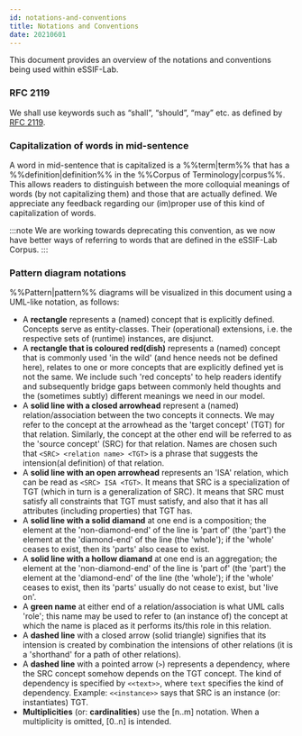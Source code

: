 ```yaml
---
id: notations-and-conventions
title: Notations and Conventions
date: 20210601
---
```


This document provides an overview of the notations and conventions being used within eSSIF-Lab.

### RFC 2119
We shall use keywords such as “shall”, “should”, “may” etc. as defined by [RFC 2119](https://www.ietf.org/rfc/rfc2119.txt).

### Capitalization of words in mid-sentence
A word in mid-sentence that is capitalized is a %%term|term%% that has a %%definition|definition%% in the %%Corpus of Terminology|corpus%%. This allows readers to distinguish between the more colloquial meanings of words (by not capitalizing them) and those that are actually defined. We appreciate any feedback regarding our (im)proper use of this kind of capitalization of words.

:::note
We are working towards deprecating this convention, as we now have better ways of referring to words that are defined in the eSSIF-Lab Corpus.
:::

### Pattern diagram notations

%%Pattern|pattern%% diagrams will be visualized in this document using a UML-like notation, as follows:

- A **rectangle** represents a (named) concept that is explicitly defined. Concepts serve as entity-classes. Their (operational) extensions, i.e. the respective sets of (runtime) instances, are disjunct.
- A **rectangle that is coloured red(dish)** represents a (named) concept that is commonly used 'in the wild' (and hence needs not be defined here), relates to one or more concepts that are explicitly defined yet is not the same. We include such 'red concepts' to help readers identify and subsequently bridge gaps between commonly held thoughts and the (sometimes subtly) different meanings we need in our model.
- A **solid line with a closed arrowhead** represent a (named) relation/association between the two concepts it connects. We may refer to the concept at the arrowhead as the 'target concept' (TGT) for that relation. Similarly, the concept at the other end will be referred to as the 'source concept' (SRC) for that relation. Names are chosen such that `<SRC> <relation name> <TGT>` is a phrase that suggests the intension(al definition) of that relation.
- A **solid line with an open arrowhead** represents an 'ISA' relation, which can be read as `<SRC> ISA <TGT>`. It means that SRC is a specialization of TGT (which in turn is a generalization of SRC). It means that SRC must satisfy all constraints that TGT must satisfy, and also that it has all attributes (including properties) that TGT has.
- A **solid line with a solid diamand** at one end is a composition; the element at the 'non-diamond-end' of the line is 'part of' (the 'part') the element at the 'diamond-end' of the line (the 'whole'); if the 'whole' ceases to exist, then its 'parts' also cease to exist.
- A **solid line with a hollow diamand** at one end is an aggregation; the element at the 'non-diamond-end' of the line is 'part of' (the 'part') the element at the 'diamond-end' of the line (the 'whole'); if the 'whole' ceases to exist, then its 'parts' usually do not cease to exist, but 'live on'.
- A **green name** at either end of a relation/association is what UML calls 'role'; this name may be used to refer to (an instance of) the concept at which the name is placed as it performs its/this role in this relation.
- A **dashed line** with a closed arrow (solid triangle) signifies that its intension is created by combination the intensions of other relations (it is a 'shorthand' for a path of other relations).
- A **dashed line** with a pointed arrow (`>`) represents a dependency, where  the SRC concept somehow depends on the TGT concept. The kind of dependency is specified by `<<text>>`, where `text` specifies the kind of dependency. Example: `<<instance>>` says that SRC is an instance (or: instantiates) TGT.
- **Multiplicities** (or: **cardinalities**) use the [n..m] notation. When a multiplicity is omitted, [0..n] is intended.
